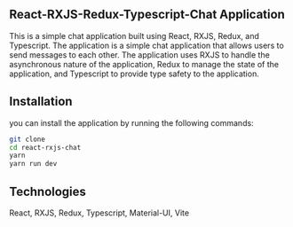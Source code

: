 ## React-RXJS-Redux-Typescript-Chat Application

This is a simple chat application built using React, RXJS, Redux, and Typescript. The application is a simple chat application that allows users to send messages to each other. The application uses RXJS to handle the asynchronous nature of the application, Redux to manage the state of the application, and Typescript to provide type safety to the application.

## Installation

you can install the application by running the following commands:

```bash
git clone
cd react-rxjs-chat
yarn
yarn run dev
```

## Technologies

React, RXJS, Redux, Typescript, Material-UI, Vite
